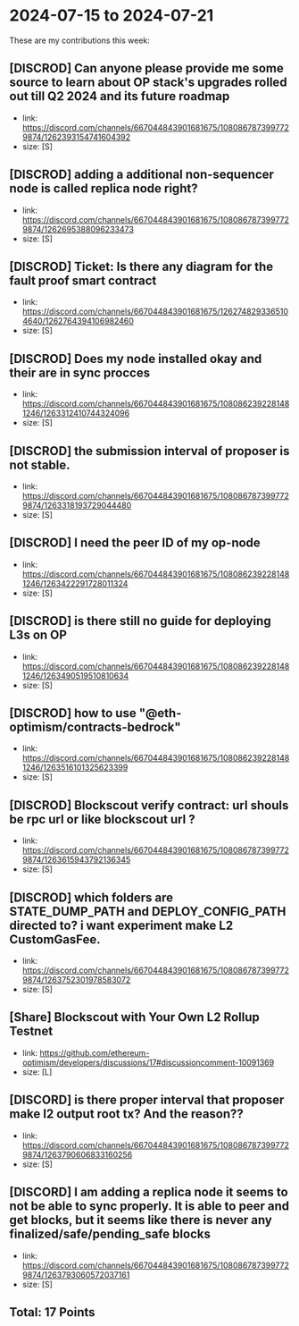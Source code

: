 # 2024-07-15 to 2024-07-21

These are my contributions this week:

## [DISCROD] Can anyone please provide me some source to learn about OP stack's upgrades rolled out till Q2 2024 and its future roadmap

- link: https://discord.com/channels/667044843901681675/1080867873997729874/1262393154741604392
- size: [S]  

## [DISCROD]  adding a additional non-sequencer node is called replica node right?

- link: https://discord.com/channels/667044843901681675/1080867873997729874/1262695388096233473
- size: [S]  

## [DISCROD] Ticket: Is there any diagram for the fault proof smart contract 

- link: https://discord.com/channels/667044843901681675/1262748293365104640/1262764394106982460
- size: [S]  

## [DISCROD] Does my node installed okay and their are in sync procces

- link: https://discord.com/channels/667044843901681675/1080862392281481246/1263312410744324096
- size: [S]  

## [DISCROD] the submission interval of proposer is not stable.

- link: https://discord.com/channels/667044843901681675/1080867873997729874/1263318193729044480
- size: [S]  

## [DISCROD] I need the peer ID of my op-node

- link: https://discord.com/channels/667044843901681675/1080862392281481246/1263422291728011324
- size: [S]  

## [DISCROD] is there still no guide for deploying L3s on OP

- link: https://discord.com/channels/667044843901681675/1080862392281481246/1263490519510810634
- size: [S]  

## [DISCROD] how to use "@eth-optimism/contracts-bedrock" 

- link: https://discord.com/channels/667044843901681675/1080862392281481246/1263516101325623399
- size: [S]  

## [DISCROD] Blockscout verify contract: url shouls be rpc url or like blockscout url ?

- link: https://discord.com/channels/667044843901681675/1080867873997729874/1263615943792136345
- size: [S]  


## [DISCROD] which folders are STATE_DUMP_PATH and DEPLOY_CONFIG_PATH directed to?  i want experiment make L2 CustomGasFee. 

- link: https://discord.com/channels/667044843901681675/1080867873997729874/1263752301978583072
- size: [S]  

## [Share] Blockscout with Your Own L2 Rollup Testnet

- link: https://github.com/ethereum-optimism/developers/discussions/17#discussioncomment-10091369 
- size: [L]  

## [DISCORD] is there proper interval that proposer make l2 output root tx? And the reason??

- link: https://discord.com/channels/667044843901681675/1080867873997729874/1263790606833160256
- size: [S]  

## [DISCORD] I am adding a replica node it seems to not be able to sync properly. It is able to peer and get blocks, but it seems like there is never any finalized/safe/pending_safe blocks

- link: https://discord.com/channels/667044843901681675/1080867873997729874/1263793060572037161
- size: [S]  

## Total: 17 Points